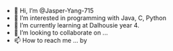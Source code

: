- 👋 Hi, I’m @Jasper-Yang-715
- 👀 I’m interested in programming with Java, C, Python
- 🌱 I’m currently learning at Dalhousie year 4.
- 💞️ I’m looking to collaborate on ...
- 📫 How to reach me ... by 

<!---
Jasper-Yang-715/Jasper-Yang-715 is a ✨ special ✨ repository because its `README.md` (this file) appears on your GitHub profile.
You can click the Preview link to take a look at your changes.
--->
